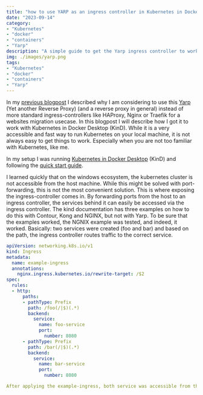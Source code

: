 ```yaml
---
title: "how to use YARP as an ingress controller in Kubernetes in Docker Desktop (KinD) on Windows 11"
date: "2023-09-14"
category: 
- "Kubernetes"
- "docker"
- "containers"
- "Yarp"
description: "A simple guide to get the Yarp ingress controller to work in Kubernetes in Docker (KinD)"
img: ./images/yarp.png
tags:
- "Kubernetes"
- "docker"
- "containers"
- "Yarp"
---
```


In my [previous blogpost](../why-to-choose-yarp-for-a-sitecore-migration/) I described why I am considering to use this [Yarp](https://microsoft.github.io/reverse-proxy/) (Yet another Reverse Proxy) (and a reverse proxy in general) instead of more standard ingress-controllers like HAProxy, Nginx or Traefik for a websites migration usecase. In this blogpost I will describe how I got it to work with Kubernetes in Docker Desktop (KinD). While it is a very accessible and fast way to run Kubernetes on your local machine, it is not always easy to get things to work. Especially when you are not too familiar with Kubernetes, like me.

In my setup I was running [Kubernetes in Docker Desktop](https://kind.sigs.k8s.io/) (KinD) and following the [quick start guide](https://kind.sigs.k8s.io/docs/user/quick-start/).

I learned quickly that on the windows ecosystem, the kubernetes cluster is not accessible from the host machine. While this might be solved with port-forwarding, this is not the most convenient solution. This is where exposing the ingress-controller comes in. By forwarding ports from  the host to an ingress controller, the services behind it can easily be accessed via the ingress controller. The kind documentation has three examples on how to do this with Contour, Kong and NGINX, but not with Yarp. To be sure that the examples worked, the NGNIX example was tested, and indeed, it worked. Basically: two services were created (foo and bar) and based on the path, the ingress controller routes traffic to the correct service. 

```yaml
apiVersion: networking.k8s.io/v1
kind: Ingress
metadata:
  name: example-ingress
  annotations:
    nginx.ingress.kubernetes.io/rewrite-target: /$2
spec:
  rules:
  - http:
      paths:
      - pathType: Prefix
        path: /foo(/|$)(.*)
        backend:
          service:
            name: foo-service
            port:
              number: 8080
      - pathType: Prefix
        path: /bar(/|$)(.*)
        backend:
          service:
            name: bar-service
            port:
              number: 8080

After applying the example-ingress, both service was accessible from the



